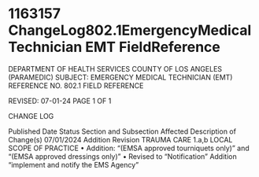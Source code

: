 # 1163157 ChangeLog802.1EmergencyMedicalTechnician EMT FieldReference

DEPARTMENT OF HEALTH SERVICES 
COUNTY OF LOS ANGELES 
 (PARAMEDIC) 
SUBJECT: EMERGENCY MEDICAL TECHNICIAN (EMT)  REFERENCE NO. 802.1 
  FIELD REFERENCE 
  
 
 
 
REVISED: 07-01-24 PAGE 1 OF 1  
 
CHANGE LOG 
 
Published 
Date 
Status Section and 
Subsection Affected 
Description of Change(s) 
07/01/2024 Addition 
Revision 
TRAUMA CARE 1.a,b 
LOCAL SCOPE OF 
PRACTICE 
• Addition: “(EMSA approved 
tourniquets only)” and “(EMSA 
approved dressings only)” 
• Revised to “Notification” Addition 
“implement and notify the EMS 
Agency”
